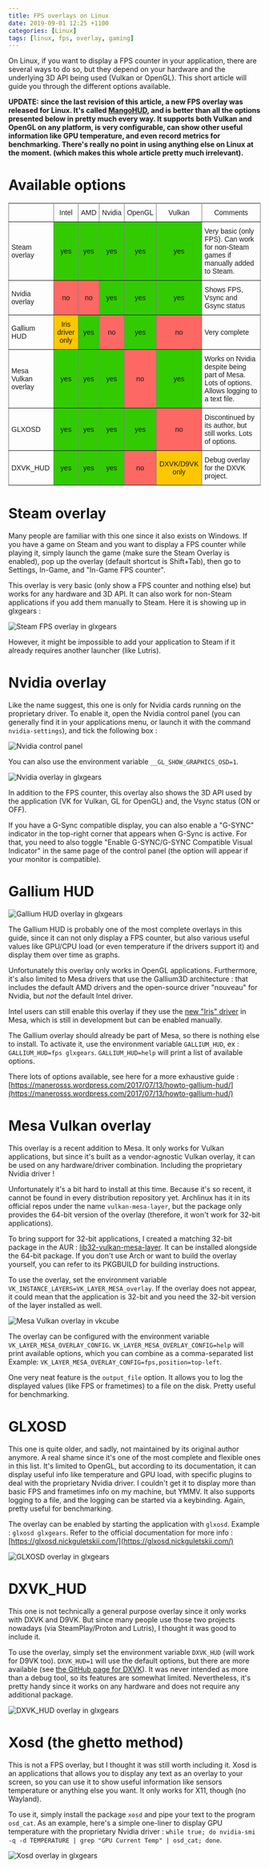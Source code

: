 ```yaml
---
title: FPS overlays on Linux
date: 2019-09-01 12:25 +1100
categories: [Linux]
tags: [linux, fps, overlay, gaming]
---
```


On Linux, if you want to display a FPS counter in your application, there are several ways to do so, but they depend on your hardware and the underlying 3D API being used (Vulkan or OpenGL). This short article will guide you through the different options available.

**UPDATE:** **since the last revision of this article, a new FPS overlay was released for Linux. It's called [MangoHUD](https://github.com/flightlessmango/MangoHud), and is better than all the options presented below in pretty much every way. It supports both Vulkan and OpenGL on any platform, is very configurable, can show other useful information like GPU temperature, and even record metrics for benchmarking. There's really no point in using anything else on Linux at the moment. (which makes this whole article pretty much irrelevant).**

# Available options

<style type="text/css">
.tg  {border-collapse:collapse;border-spacing:0;}
.tg td{font-family:Arial, sans-serif;font-size:14px;padding:10px 5px;border-style:solid;border-width:1px;overflow:hidden;word-break:normal;border-color:black;}
.tg th{font-family:Arial, sans-serif;font-size:14px;font-weight:normal;padding:10px 5px;border-style:solid;border-width:1px;overflow:hidden;word-break:normal;border-color:black;}
.tg .tg-lboi{border-color:inherit;text-align:left;vertical-align:middle}
.tg .tg-9wq8{border-color:inherit;text-align:center;vertical-align:middle}
.tg .tg-vndr{background-color:#32cb00;border-color:inherit;text-align:center;vertical-align:middle}
.tg .tg-97l3{background-color:#ffc702;border-color:inherit;text-align:center;vertical-align:middle}
.tg .tg-bt41{background-color:#fd6864;border-color:inherit;text-align:center;vertical-align:middle}
</style>
<table class="tg">
  <tr>
    <th class="tg-lboi"></th>
    <th class="tg-9wq8">Intel</th>
    <th class="tg-9wq8">AMD</th>
    <th class="tg-9wq8">Nvidia</th>
    <th class="tg-9wq8">OpenGL</th>
    <th class="tg-9wq8">Vulkan</th>
    <th class="tg-9wq8">Comments</th>
  </tr>
  <tr>
    <td class="tg-lboi">Steam overlay</td>
    <td class="tg-vndr">yes</td>
    <td class="tg-vndr">yes</td>
    <td class="tg-vndr">yes</td>
    <td class="tg-vndr">yes</td>
    <td class="tg-vndr">yes</td>
    <td class="tg-lboi">Very basic (only FPS). Can work for non-Steam games if manually added to Steam.</td>
  </tr>
  <tr>
    <td class="tg-lboi">Nvidia overlay</td>
    <td class="tg-bt41">no</td>
    <td class="tg-bt41">no</td>
    <td class="tg-vndr">yes</td>
    <td class="tg-vndr">yes</td>
    <td class="tg-vndr">yes</td>
    <td class="tg-lboi">Shows FPS, Vsync and Gsync status<br></td>
  </tr>
  <tr>
    <td class="tg-lboi">Gallium HUD</td>
    <td class="tg-97l3">Iris driver only</td>
    <td class="tg-vndr">yes</td>
    <td class="tg-bt41">no</td>
    <td class="tg-vndr">yes<br></td>
    <td class="tg-bt41">no<br></td>
    <td class="tg-lboi">Very complete</td>
  </tr>
  <tr>
    <td class="tg-lboi">Mesa Vulkan overlay</td>
    <td class="tg-vndr">yes</td>
    <td class="tg-vndr">yes</td>
    <td class="tg-vndr">yes</td>
    <td class="tg-bt41">no</td>
    <td class="tg-vndr">yes</td>
    <td class="tg-lboi">Works on Nvidia despite being part of Mesa. Lots of options. Allows logging to a text file.</td>
  </tr>
  <tr>
    <td class="tg-lboi">GLXOSD</td>
    <td class="tg-vndr">yes</td>
    <td class="tg-vndr">yes</td>
    <td class="tg-vndr">yes</td>
    <td class="tg-vndr">yes</td>
    <td class="tg-bt41">no</td>
    <td class="tg-lboi">Discontinued by its author, but still works. Lots of options.</td>
  </tr>
  <tr>
    <td class="tg-lboi">DXVK_HUD</td>
    <td class="tg-vndr">yes</td>
    <td class="tg-vndr">yes</td>
    <td class="tg-vndr">yes</td>
    <td class="tg-bt41">no</td>
    <td class="tg-97l3">DXVK/D9VK only</td>
    <td class="tg-lboi">Debug overlay for the DXVK project.</td>
  </tr>
</table>

# Steam overlay

Many people are familiar with this one since it also exists on Windows. If you have a game on Steam and you want to display a FPS counter while playing it, simply launch the game (make sure the Steam Overlay is enabled), pop up the overlay (default shortcut is Shift+Tab), then go to Settings, In-Game, and "In-Game FPS counter".

This overlay is very basic (only show a FPS counter and nothing else) but works for any hardware and 3D API. It can also work for non-Steam applications if you add them manually to Steam. Here it is showing up in glxgears :

![Steam FPS overlay in glxgears](/assets/images/linux_fps_overlays/steam_overlay.png)

However, it might be impossible to add your application to Steam if it already requires another launcher (like Lutris).

# Nvidia overlay

Like the name suggest, this one is only for Nvidia cards running on the proprietary driver. To enable it, open the Nvidia control panel (you can generally find it in your applications menu, or launch it with the command `nvidia-settings`), and tick the following box :

![Nvidia control panel](/assets/images/linux_fps_overlays/nvidia_settings_overlay.png)

You can also use the environment variable `__GL_SHOW_GRAPHICS_OSD=1`.

![Nvidia overlay in glxgears](/assets/images/linux_fps_overlays/nvidia_overlay.png)

In addition to the FPS counter, this overlay also shows the 3D API used by the application (VK for Vulkan, GL for OpenGL) and, the Vsync status (ON or OFF).

If you have a G-Sync compatible display, you can also enable a "G-SYNC" indicator in the top-right corner that appears when G-Sync is active. For that, you need to also toggle "Enable G-SYNC/G-SYNC Compatible Visual Indicator" in the same page of the control panel (the option will appear if your monitor is compatible).

# Gallium HUD

![Gallium HUD overlay in glxgears](/assets/images/linux_fps_overlays/gallium_overlay.png)

The Gallium HUD is probably one of the most complete overlays in this guide, since it can not only display a FPS counter, but also various useful values like GPU/CPU load (or even temperature if the drivers support it) and display them over time as graphs.

Unfortunately this overlay only works in OpenGL applications. Furthermore, it's also limited to Mesa drivers that use the Gallium3D architecture : that includes the default AMD drivers and the open-source driver "nouveau" for Nvidia, but *not* the default Intel driver.

Intel users can still enable this overlay if they use the [new "Iris" driver](https://www.phoronix.com/scan.php?page=article&item=iris-gallium-first&num=1) in Mesa, which is still in development but can be enabled manually.

The Gallium overlay should already be part of Mesa, so there is nothing else to install. To activate it, use the environment variable `GALLIUM_HUD`, ex : `GALLIUM_HUD=fps glxgears`. `GALLIUM_HUD=help` will print a list of available options.

There lots of options available, see here for a more exhaustive guide : [https://manerosss.wordpress.com/2017/07/13/howto-gallium-hud/](https://manerosss.wordpress.com/2017/07/13/howto-gallium-hud/)

# Mesa Vulkan overlay

This overlay is a recent addition to Mesa. It only works for Vulkan applications, but since it's built as a vendor-agnostic Vulkan overlay, it can be used on any hardware/driver combination. Including the proprietary Nvidia driver !

Unfortunately it's a bit hard to install at this time. Because it's so recent, it cannot be found in every distribution repository yet. Archlinux has it in its official repos under the name `vulkan-mesa-layer`, but the package only provides the 64-bit version of the overlay (therefore, it won't work for 32-bit applications).

To bring support for 32-bit applications, I created a matching 32-bit package in the AUR : [lib32-vulkan-mesa-layer](https://aur.archlinux.org/packages/lib32-vulkan-mesa-layer/). It can be installed alongside the 64-bit package. If you don't use Arch or want to build the overlay yourself, you can refer to its PKGBUILD for building instructions.

To use the overlay, set the environment variable `VK_INSTANCE_LAYERS=VK_LAYER_MESA_overlay`. If the overlay does not appear, it could mean that the application is 32-bit and you need the 32-bit version of the layer installed as well.

![Mesa Vulkan overlay in vkcube](/assets/images/linux_fps_overlays/mesa_vulkan_overlay.png)

The overlay can be configured with the environment variable `VK_LAYER_MESA_OVERLAY_CONFIG`. `VK_LAYER_MESA_OVERLAY_CONFIG=help` will print available options, which you can combine as a comma-separated list Example: `VK_LAYER_MESA_OVERLAY_CONFIG=fps,position=top-left`.

One very neat feature is the `output_file` option. It allows you to log the displayed values (like FPS or frametimes) to a file on the disk. Pretty useful for benchmarking.

# GLXOSD

This one is quite older, and sadly, not maintained by its original author anymore. A real shame since it's one of the most complete and flexible ones in this list. It's limited to OpenGL, but according to its documentation, it can display useful info like temperature and GPU load, with specific plugins to deal with the proprietary Nvidia driver. I couldn't get it to display more than basic FPS and frametimes info on my machine, but YMMV. It also supports logging to a file, and the logging can be started via a keybinding. Again, pretty useful for benchmarking.

The overlay can be enabled by starting the application with `glxosd`. Example : `glxosd glxgears`. Refer to the official documentation for more info : [https://glxosd.nickguletskii.com/](https://glxosd.nickguletskii.com/)

![GLXOSD overlay in glxgears](/assets/images/linux_fps_overlays/glxosd_overlay.png)


# DXVK_HUD

This one is not technically a general purpose overlay since it only works with DXVK and D9VK. But since many people use those two projects nowadays (via SteamPlay/Proton and Lutris), I thought it was good to include it.

To use the overlay, simply set the environment variable `DXVK_HUD` (will work for D9VK too). `DXVK_HUD=1` will use the default options, but there are more available (see [the GitHub page for DXVK](https://github.com/doitsujin/dxvk#hud])). It was never intended as more than a debug tool, so its features are somewhat limited. Nevertheless, it's pretty handy since it works on any hardware and does not require any additional package.

![DXVK_HUD overlay in glxgears](/assets/images/linux_fps_overlays/dxvk_hud_overlay.png)


# Xosd (the ghetto method)

This is not a FPS overlay, but I thought it was still worth including it. Xosd is an applications that allows you to display any text as an overlay to your screen, so you can use it to show useful information like sensors temperature or anything else you want. It only works for X11, though (no Wayland).

To use it, simply install the package `xosd` and pipe your text to the program `osd_cat`. As an example, here's a simple one-liner to display GPU temperature with the proprietary Nvidia driver : `while true; do nvidia-smi -q -d TEMPERATURE | grep "GPU Current Temp" | osd_cat; done`.

![Xosd overlay in glxgears](/assets/images/linux_fps_overlays/xosd_overlay.png)







